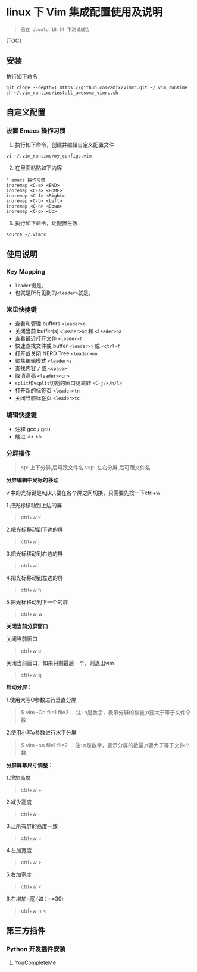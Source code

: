 # linux 下 Vim 集成配置使用及说明

> `已在 Ubuntu 18.04 下测试成功`

[TOC]

## 安装

执行如下命令

```
git clone --depth=1 https://github.com/amix/vimrc.git ~/.vim_runtime
sh ~/.vim_runtime/install_awesome_vimrc.sh
```

## 自定义配置
### 设置 Emacs 操作习惯

1. 执行如下命令，创建并编辑自定义配置文件 

```
vi ~/.vim_runtime/my_configs.vim
```

2. 在里面粘贴如下内容

```
" emacs 操作习惯
inoremap <C-e> <END>
inoremap <C-a> <HOME>
inoremap <C-f> <Right>
inoremap <C-b> <Left>
inoremap <C-n> <Down>
inoremap <C-p> <Up>
```

3. 执行如下命令，让配置生效

```
source ~/.vimrc
```

## 使用说明
### Key Mapping
- `leader`键是`,`
- 也就是所有见到的`<leader>`就是`,`

### 常见快捷键
- 查看和管理 buffers `<leader>o`
- 关闭当前 buffer(s) `<leader>bd` 和 `<leader>ba`
- 查看最近打开文件 `<leader>f`
- 快速查找文件或 buffer `<leader>j` 或 `<ctrl>f`
- 打开或关闭 NERD Tree `<leader>nn`
- 聚焦编辑模式 `<leader>z`
- 查找内容 `/` 或 `<space>`
- 取消高亮 `<leader><cr>`
- `split`和`vsplit`切割的窗口见跳转 `<C-j/k/h/l>`
- 打开新的标签页 `<leader>tn`
- 关闭当前标签页 `<leader>tc`

### 编辑快捷键
- 注释 gcc / gcu
- 缩进 << >>

### 分屏操作
> sp: 上下分屏,后可跟文件名 
> vsp: 左右分屏,后可跟文件名

**分屏编辑中光标的移动**

vi中的光标键是h,j,k,l,要在各个屏之间切换，只需要先按一下ctrl+w

1.把光标移动到上边的屏
> ctrl+w k

2.把光标移动到下边的屏
> ctrl+w j

3.把光标移动到右边的屏
> ctrl+w l

4.把光标移动到左边的屏
> ctrl+w h

5.把光标移动到下一个的屏
> ctrl+w w


**关闭当前分屏窗口**

关闭当前窗口
> ctrl+w c

关闭当前窗口，如果只剩最后一个，则退出vim
> ctrl+w q

**启动分屏：**

1.使用大写O参数进行垂直分屏
> $ vim -On file1 file2 ...
> 注: n是数字，表示分屏的数量,n要大于等于文件个数

2.使用小写o参数进行水平分屏
> $ vim -on file1 file2 ...
> 注: n是数字，表示分屏的数量,n要大于等于文件个数



**分屏屏幕尺寸调整：**

1.增加高度
> ctrl+w +

2.减少高度
> ctrl+w -

3.让所有屏的高度一致
> ctrl+w =

4.左加宽度
> ctrl+w >

5.右加宽度
> ctrl+w <

6.右增加n宽 (如：n=30)
> ctrl+w n <

## 第三方插件
### Python 开发插件安装
1. YouCompleteMe

